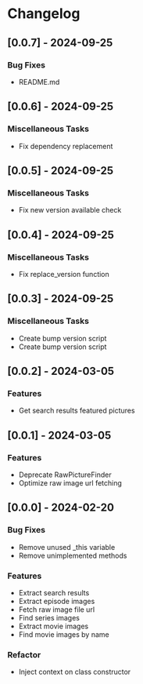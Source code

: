 # Changelog

## [0.0.7] - 2024-09-25

### Bug Fixes

- README.md

## [0.0.6] - 2024-09-25

### Miscellaneous Tasks

- Fix dependency replacement

## [0.0.5] - 2024-09-25

### Miscellaneous Tasks

- Fix new version available check

## [0.0.4] - 2024-09-25

### Miscellaneous Tasks

- Fix replace_version function

## [0.0.3] - 2024-09-25

### Miscellaneous Tasks

- Create bump version script
- Create bump version script

## [0.0.2] - 2024-03-05

### Features

- Get search results featured pictures

## [0.0.1] - 2024-03-05

### Features

- Deprecate RawPictureFinder
- Optimize raw image url fetching

## [0.0.0] - 2024-02-20

### Bug Fixes

- Remove unused _this variable
- Remove unimplemented methods

### Features

- Extract search results
- Extract episode images
- Fetch raw image file url
- Find series images
- Extract movie images
- Find movie images by name

### Refactor

- Inject context on class constructor


